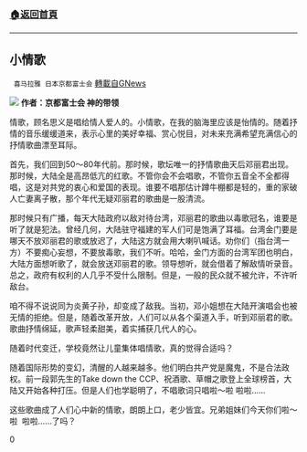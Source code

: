 ###  [:house:返回首頁](https://github.com/ourhimalayas/txt)
---

## 小情歌
` 喜马拉雅 日本京都富士会` [轉載自GNews](https://gnews.org/zh-hans/601943/)

![]()![](https://gnews-media-offload.s3.amazonaws.com/wp-content/uploads/2020/11/29081817/%E5%B0%8F%E6%83%85%E6%AD%8C.png)
**作者：京都富士会  神的带领**

情歌，顾名思义是唱给情人爱人的。小情歌，在我的脑海里应该是怡情的。随着抒情的音乐缓缓道来，表示心里的美好幸福、赏心悦目，对未来充满希望充满信心的抒情歌曲漂至耳际。

首先，我们回到50～80年代前。那时候，歌坛唯一的抒情歌曲天后邓丽君出现。那时候，大陆全是高昂低亢的红歌。不管你会不会唱歌，不管你五音全不全都得唱，这是对共党的衷心和爱国的表现。谁要不唱那估计蹲牛棚都是轻的，重的家破人亡妻离子散，那个年代无疑邓丽君的歌曲是一股清流。

那时候只有广播，每天大陆政府以敌对待台湾，邓丽君的歌曲以毒歌冠名，谁要是听了就是犯法。曾经几何，大陆驻守福建的军人们可是饱满了耳福。台湾金门要是哪天不放邓丽君的歌或放迟了，大陆这方就会用大喇叭喊话。劝你们（指台湾一方）不要痴心妄想，不要放毒歌，我们不听。哈哈，金门方面的台湾军团也明白，大陆方面想听歌了，就会放送邓丽君的歌。领导想听，就会借着了解敌情听录音。总之，政府有权利的人几乎不受什么限制。但是，一般的民众就不被允许，不许听敌台。

咱不得不说说同为炎黄子孙，却变成了敌我。当初，邓小姐想在大陆开演唱会也被无情的拒绝。但是，随着改革开放，人们可以从各个渠道入手，听到邓丽君的歌。歌曲抒情绵延，歌声轻柔甜美，着实捕获几代人的心。

随着时代变迁，学校竟然让儿童集体唱情歌，真的觉得合适吗？

随着国际形势的变幻，清醒的人越来越多。他们明白共产党是魔鬼，不是合法政权。前一段郭先生的Take down the CCP、祝酒歌、草帽之歌登上全球榜首，大陆又开始各种打压。但是人们也学聪明了，不唱歌词只唱啦～啦 啦啦……

这些歌曲成了人们心中新的情歌，朗朗上口，老少皆宜。兄弟姐妹们今天你们啦～啦  啦啦……了吗？

0
